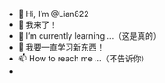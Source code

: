 - 👋 Hi, I’m @Lian822
- 👀 我来了！
- 🌱 I’m currently learning ...（这是真的）
- 💞️ 我要一直学习新东西！
- 📫 How to reach me ...（不告诉你）
- 
